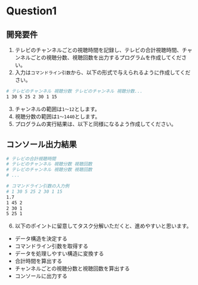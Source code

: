 # Question1

## 開発要件
1. テレビのチャンネルごとの視聴時間を記録し、テレビの合計視聴時間、チャンネルごとの視聴分数、視聴回数を出力するプログラムを作成してください。
2. 入力は```コマンドライン引数```から、以下の形式で与えられるように作成してください。
```bash
# テレビのチャンネル 視聴分数 テレビのチャンネル 視聴分数...
1 30 5 25 2 30 1 15
```
3. チャンネルの範囲は```1〜12```とします。
4. 視聴分数の範囲は```1〜1440```とします。
5. プログラムの実行結果は、以下と同様になるよう作成してください。

## コンソール出力結果
```bash
# テレビの合計視聴時間
# テレビのチャンネル 視聴分数 視聴回数
# テレビのチャンネル 視聴分数 視聴回数
# ...

# コマンドライン引数の入力例
# 1 30 5 25 2 30 1 15
1.7
1 45 2
2 30 1
5 25 1
```
6. 以下のポイントに留意してタスク分解いただくと、進めやすいと思います。
- データ構造を決定する
- コマンドライン引数を取得する
- データを処理しやすい構造に変換する
- 合計時間を算出する
- チャンネルごとの視聴分数と視聴回数を算出する
- コンソールに出力する
